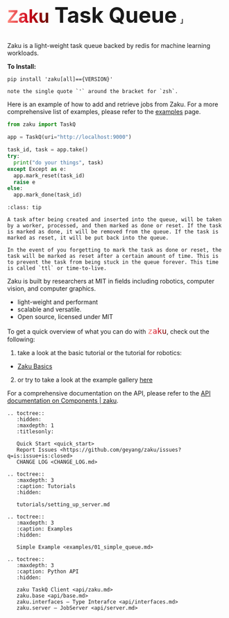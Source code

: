 <h1 class="full-width" style="font-size: 49px"><code style="font-family: sans-serif; background-clip: text; color: transparent; background-image: linear-gradient(to right, rgb(255 139 128), rgb(208 6 27), rgb(97 12 0));">Zaku</code> Task Queue<span style="font-size: 0.3em; margin-left: 0.5em; margin-right:-0.4em;">｣</span></h1>

<link rel="stylesheet" href="_static/title_resize.css">

Zaku is a light-weight task queue backed by redis for machine learning workloads.

**To Install:** 

```shell
pip install 'zaku[all]=={VERSION}'
```

```{admonition}
note the single quote `'` around the bracket for `zsh`.
```

Here is an example of how to add and retrieve jobs from Zaku.
For a more comprehensive list of examples, please refer to the [examples](examples/01_simple_queue) page.

```python
from zaku import TaskQ

app = TaskQ(uri="http://localhost:9000")

task_id, task = app.take()
try:
  print("do your things", task)
except Except as e:
  app.mark_reset(task_id)
  raise e
else:
  app.mark_done(task_id)
```

```{admonition} Life Cycle of a task
:class: tip

A task after being created and inserted into the queue, will be taken by a worker, processed, and then marked as done or reset. If the task is marked as done, it will be removed from the queue. If the task is marked as reset, it will be put back into the queue.

In the event of you forgetting to mark the task as done or reset, the task will be marked as reset after a certain amount of time. This is to prevent the task from being stuck in the queue forever. This time is called `ttl` or time-to-live.
```

Zaku is built by researchers at MIT in fields including robotics, computer vision, and computer graphics.

- light-weight and performant
- scalable and versatile.
- Open source, licensed under MIT

To get a quick overview of what you can do with  <code style="font-size: 1.3em; background-clip: text; color: transparent; background-image: linear-gradient(to right, rgb(255 139 128), rgb(208 6 27), rgb(97 12 0));">zaku</code>, check out the following:

1. take a look at the basic tutorial or the tutorial for robotics:
  - [Zaku Basics](tutorials/server_setup)
2. or try to take a look at the example gallery [here](examples/01_simple_queue)

For a comprehensive documentation on the API, please refer to
the [API documentation on Components | zaku](https://docs.zaku.ai/en/latest/api/zaku.html).

<!-- prettier-ignore-start -->

```{eval-rst}
.. toctree::
   :hidden:
   :maxdepth: 1
   :titlesonly:

   Quick Start <quick_start>
   Report Issues <https://github.com/geyang/zaku/issues?q=is:issue+is:closed>
   CHANGE LOG <CHANGE_LOG.md>
   
.. toctree::
   :maxdepth: 3
   :caption: Tutorials
   :hidden:
   
   tutorials/setting_up_server.md
   
.. toctree::
   :maxdepth: 3
   :caption: Examples
   :hidden:
   
   Simple Example <examples/01_simple_queue.md>
   
.. toctree::
   :maxdepth: 3
   :caption: Python API
   :hidden:
   
   zaku TaskQ Client <api/zaku.md>
   zaku.base <api/base.md>
   zaku.interfaces — Type Interafce <api/interfaces.md>
   zaku.server — JobServer <api/server.md>
  
```

